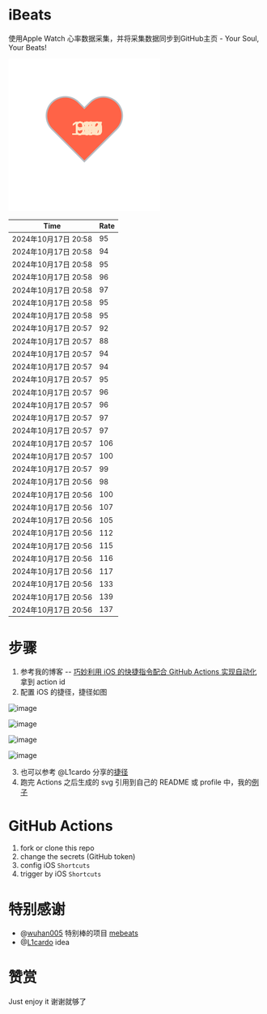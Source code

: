 # iBeats
使用Apple Watch 心率数据采集，并将采集数据同步到GitHub主页 - Your Soul, Your Beats!

![](./files/heart.svg)

<!--START_SECTION:my_heart_rate-->
| Time | Rate | 
 | ---- | ---- | 
| 2024年10月17日 20:58 | 95 |
| 2024年10月17日 20:58 | 94 |
| 2024年10月17日 20:58 | 95 |
| 2024年10月17日 20:58 | 96 |
| 2024年10月17日 20:58 | 97 |
| 2024年10月17日 20:58 | 95 |
| 2024年10月17日 20:58 | 95 |
| 2024年10月17日 20:57 | 92 |
| 2024年10月17日 20:57 | 88 |
| 2024年10月17日 20:57 | 94 |
| 2024年10月17日 20:57 | 94 |
| 2024年10月17日 20:57 | 95 |
| 2024年10月17日 20:57 | 96 |
| 2024年10月17日 20:57 | 96 |
| 2024年10月17日 20:57 | 97 |
| 2024年10月17日 20:57 | 97 |
| 2024年10月17日 20:57 | 106 |
| 2024年10月17日 20:57 | 100 |
| 2024年10月17日 20:57 | 99 |
| 2024年10月17日 20:56 | 98 |
| 2024年10月17日 20:56 | 100 |
| 2024年10月17日 20:56 | 107 |
| 2024年10月17日 20:56 | 105 |
| 2024年10月17日 20:56 | 112 |
| 2024年10月17日 20:56 | 115 |
| 2024年10月17日 20:56 | 116 |
| 2024年10月17日 20:56 | 117 |
| 2024年10月17日 20:56 | 133 |
| 2024年10月17日 20:56 | 139 |
| 2024年10月17日 20:56 | 137 |

<!--END_SECTION:my_heart_rate-->

# 步骤
1. 参考我的博客 -- [巧妙利用 iOS 的快捷指令配合 GitHub Actions 实现自动化](https://github.com/yihong0618/gitblog/issues/198) 拿到 action id
2. 配置 iOS 的捷径，捷径如图

![image](https://user-images.githubusercontent.com/15976103/122154218-0db0b480-ce97-11eb-93bb-5aec07c558dc.png)

![image](https://user-images.githubusercontent.com/15976103/122154236-186b4980-ce97-11eb-8e4b-70551a0391ae.png)

![image](https://user-images.githubusercontent.com/15976103/122154268-2d47dd00-ce97-11eb-902e-3acf292265a9.png)

![image](https://user-images.githubusercontent.com/15976103/122174055-fa144680-ceb4-11eb-9be2-3eb83cd516f7.png)

3. 也可以参考 @L1cardo 分享的[捷径](https://www.icloud.com/shortcuts/6ab6047b459c41ad822ad6b94b1c03d4)
4. 跑完 Actions 之后生成的 svg 引用到自己的 README 或 profile 中，我的[例子](https://github.com/yihong0618) 

# GitHub Actions

1. fork or clone this repo
2. change the secrets (GitHub token)
3. config iOS `Shortcuts` 
4. trigger by iOS `Shortcuts`

# 特别感谢
- @[wuhan005](https://github.com/wuhan005) 特别棒的项目 [mebeats](https://github.com/wuhan005/mebeats)
- @[L1cardo](https://github.com/L1cardo) idea

# 赞赏
Just enjoy it
谢谢就够了
